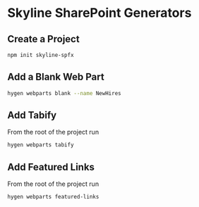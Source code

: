 # Skyline SharePoint Generators

## Create a Project

```sh
npm init skyline-spfx
```

## Add a Blank Web Part

```sh
hygen webparts blank --name NewHires
```

## Add Tabify

From the root of the project run

```sh
hygen webparts tabify
```

## Add Featured Links

From the root of the project run

```sh
hygen webparts featured-links
```
